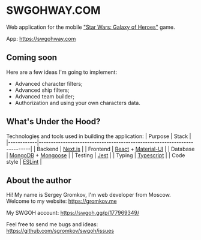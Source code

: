 # SWGOHWAY.COM

Web application for the mobile ["Star Wars: Galaxy of Heroes"](https://www.ea.com/games/starwars/galaxy-of-heroes) game.

App: https://swgohway.com

## Coming soon

Here are a few ideas I'm going to implement:

- Advanced character filters;
- Advanced ship filters;
- Advanced team builder;
- Authorization and using your own characters data.

## What's Under the Hood?

Technologies and tools used in building the application:
| Purpose    | Stack                                                                    |
|------------|--------------------------------------------------------------------------|
| Backend    | [Next.js](https://nextjs.org/)                                           |
| Frontend   | [React](https://reactjs.org/) + [Material-UI](https://material-ui.com)   |
| Database   | [MongoDB](https://www.mongodb.com) + [Mongoose](https://mongoosejs.com/) |
| Testing    | [Jest](https://jestjs.io/ru/)                                            |
| Typing     | [Typescript](https://www.typescriptlang.org/)                            |
| Code style | [ESLint](https://eslint.org/)                                            |

## About the author

Hi! My name is Sergey Gromkov, I'm web developer from Moscow. Welcome to my website: https://gromkov.me

My SWGOH account: https://swgoh.gg/p/177969349/

Feel free to send me bugs and ideas: https://github.com/sgromkov/swgoh/issues
